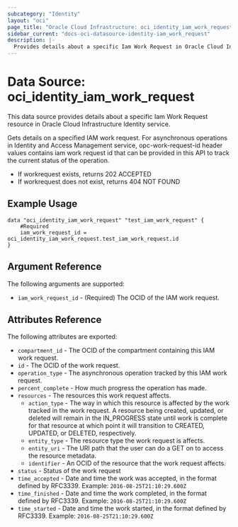 ```yaml
---
subcategory: "Identity"
layout: "oci"
page_title: "Oracle Cloud Infrastructure: oci_identity_iam_work_request"
sidebar_current: "docs-oci-datasource-identity-iam_work_request"
description: |-
  Provides details about a specific Iam Work Request in Oracle Cloud Infrastructure Identity service
---
```


# Data Source: oci_identity_iam_work_request
This data source provides details about a specific Iam Work Request resource in Oracle Cloud Infrastructure Identity service.

Gets details on a specified IAM work request. For asynchronous operations in Identity and Access Management service, opc-work-request-id header values contains
iam work request id that can be provided in this API to track the current status of the operation.

- If workrequest exists, returns 202 ACCEPTED
- If workrequest does not exist, returns 404 NOT FOUND


## Example Usage

```hcl
data "oci_identity_iam_work_request" "test_iam_work_request" {
	#Required
	iam_work_request_id = oci_identity_iam_work_request.test_iam_work_request.id
}
```

## Argument Reference

The following arguments are supported:

* `iam_work_request_id` - (Required) The OCID of the IAM work request.


## Attributes Reference

The following attributes are exported:

* `compartment_id` - The OCID of the compartment containing this IAM work request.
* `id` - The OCID of the work request.
* `operation_type` - The asynchronous operation tracked by this IAM work request.
* `percent_complete` - How much progress the operation has made. 
* `resources` - The resources this work request affects.
	* `action_type` - The way in which this resource is affected by the work tracked in the work request. A resource being created, updated, or deleted will remain in the IN_PROGRESS state until work is complete for that resource at which point it will transition to CREATED, UPDATED, or DELETED, respectively. 
	* `entity_type` - The resource type the work request is affects.
	* `entity_uri` - The URI path that the user can do a GET on to access the resource metadata.
	* `identifier` - An OCID of the resource that the work request affects.
* `status` - Status of the work request
* `time_accepted` - Date and time the work was accepted, in the format defined by RFC3339. Example: `2016-08-25T21:10:29.600Z` 
* `time_finished` - Date and time the work completed, in the format defined by RFC3339. Example: `2016-08-25T21:10:29.600Z` 
* `time_started` - Date and time the work started, in the format defined by RFC3339. Example: `2016-08-25T21:10:29.600Z` 

